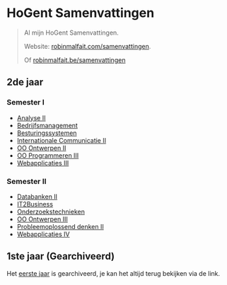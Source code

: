 # HoGent Samenvattingen

> Al mijn HoGent Samenvattingen.
>
> Website: [robinmalfait.com/samenvattingen](http://robinmalfait.com/samenvattingen).
>
> Of [robinmalfait.be/samenvattingen](http://robinmalfait.be/samenvattingen)

## 2de jaar

### Semester I

* [Analyse II](2de-jaar/semester-I/Analyse-II.md)
* [Bedrijfsmanagement](2de-jaar/semester-I/Bedrijfsmanagement.md)
* [Besturingssystemen](2de-jaar/semester-I/Besturingssystemen.md)
* [Internationale Communicatie II](2de-jaar/semester-I/Internationale-Communicatie-II.md)
* [OO Ontwerpen II](2de-jaar/semester-I/OO-Ontwerpen-II.md)
* [OO Programmeren III](2de-jaar/semester-I/OO-Programmeren-III.md)
* [Webapplicaties III](2de-jaar/semester-I/Webapplicaties-III.md)

### Semester II

* [Databanken II](2de-jaar/semester-II/Databanken-II.md)
* [IT2Business](2de-jaar/semester-II/IT2Business.md)
* [Onderzoekstechnieken](2de-jaar/semester-II/Onderzoekstechnieken.md)
* [OO Ontwerpen III](2de-jaar/semester-I/OO-Ontwerpen-III.md)
* [Probleemoplossend denken II](2de-jaar/semester-II/Probleemoplossend-denken-II.md)
* [Webapplicaties IV](2de-jaar/semester-I/Webapplicaties-IV.md)

## 1ste jaar (Gearchiveerd)

Het [eerste jaar](1ste-jaar/archive.md) is gearchiveerd, je kan het altijd terug bekijken via de link.
